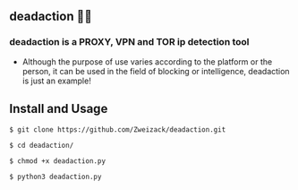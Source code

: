 ## deadaction :pirate_flag:

### deadaction is a PROXY, VPN and TOR ip detection tool

- Although the purpose of use varies according to the platform or the person, it can be used in the field of blocking or intelligence, deadaction is just an example!

## Install and Usage

```
$ git clone https://github.com/Zweizack/deadaction.git
```

```
$ cd deadaction/
```

```
$ chmod +x deadaction.py
```

```
$ python3 deadaction.py
```
